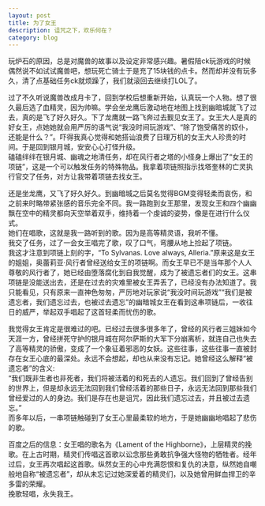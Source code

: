 ```yaml
---
layout: post
title: 为了女王
description: 诅咒之下，欢乐何在？
category: blog
---
```

玩炉石的原因，总是对魔兽的故事以及设定非常感兴趣。暑假陪ck玩游戏的时候偶然说不如试试魔兽吧，想玩死亡骑士于是充了15块钱的点卡。然而却并没有玩多久，清了点基础任务ck就烦躁了，我们就滚回去继续打LOL了。  

过了不久听说魔兽改成月卡了，回到学校后想重新开始，认真玩一个人物。想了很久最后选了血精灵，因为帅嘛。学会坐龙鹰后激动地在地图上找到幽暗城就飞了过去，真的是飞了好久好久。下了龙鹰就一路飞奔过去觐见女王了。女王大人是真的好女王，点她她就会用严厉的语气说“我没时间玩游戏”、“除了饱受痛苦的奴仆，还能是什么？”。吓得我真心觉得和她搭讪浪费了日理万机的女王大人珍贵的时间。于是回到银月城，安安心心打怪升级。  
磕磕绊绊在银月城、幽魂之地清任务，却在风行者之塔的小怪身上爆出了“女王的项链”，这是一个可以触发任务的特殊物品。我拿着项链照指示找塔奎林的亡灵执行官交了任务，对方让我带着项链去找女王。

还是坐龙鹰，又飞了好久好久。到幽暗城之后莫名觉得BGM变得轻柔而哀伤，和之前来时略带紧张感的音乐完全不同。我一路跑到女王那里，发现女王和四个幽幽飘在空中的精灵都向天空举着双手，维持着一个虔诚的姿势，像是在进行什么仪式。  
她们在唱歌，这就是我一路听到的歌。因为是高等精灵语，我听不懂。  
我交了任务，过了一会女王唱完了歌，叹了口气，弯腰从地上捡起了项链。  
我这才注意到项链上刻的字，“To Sylvanas. Love always, Alleria.”原来这是女王的姐姐，奥蕾莉亚·风行者曾经送给女王的项链啊。而女王早已不是当年那个人人尊敬的风行者了，她已经由堕落腐化到自我觉醒，成为了被遗忘者们的女王。这串项链是没能送出去，还是在过去的灾难里被女王弄丢了，已经没有办法知道了。我只能看见，只有原来一直神色匆匆，严厉地对玩家说“我没时间玩游戏”“我们是被遗忘者，我们遗忘过去，也被过去遗忘”的幽暗城女王在看到这串项链后，一收往日的威严，举起双手唱起了这首轻柔而忧伤的歌。

我觉得女王肯定是很难过的吧。已经过去很多很多年了，曾经的风行者三姐妹如今天涯一方，曾经拼死守护的银月城在阿尔萨斯的大军下分崩离析，就连自己也失去了高等精灵的骄傲，变成了一个象征着邪恶的女妖。这些往事，这些往事一直被封存在女王心底的最深处。永远不会想起，却也从来没有忘记。她曾经这么解释“被遗忘者”的含义:  
“我们既非生者也非死者，我们将被活着的和死去的人遗忘。我们回到了曾经告别的世界上，但是却永远无法回到我们曾经活着的那些日子，永远无法回到那些我们曾经爱过的人的身边。我们是存在也是诅咒，因此我们遗忘过去，并且被过去遗忘。”   
而多年以后，一串项链触碰到了女王心里最柔软的地方，于是她幽幽地唱起了悲伤的歌。

百度之后的信息：女王唱的歌名为《Lament of the Highborne》，上层精灵的挽歌。在上古时期，精灵们传唱这首歌以讼念那些勇敢抗争强大怪物的牺牲者。经年过后，女王再次唱起这首歌。纵然女王的心中充满怨恨和复仇的决意，纵然她自嘲般地自称“被遗忘者”，却从未忘记过她深爱着的精灵们，以及她曾用鲜血捍卫的辛多雷的荣耀。  
挽歌轻唱，永失我王。  
